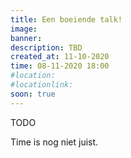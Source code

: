 ```yaml
---
title: Een boeiende talk!
image: 
banner:
description: TBD
created_at: 11-10-2020
time: 08-11-2020 18:00
#location:
#locationlink:
soon: true
---
```


TODO

Time is nog niet juist.
